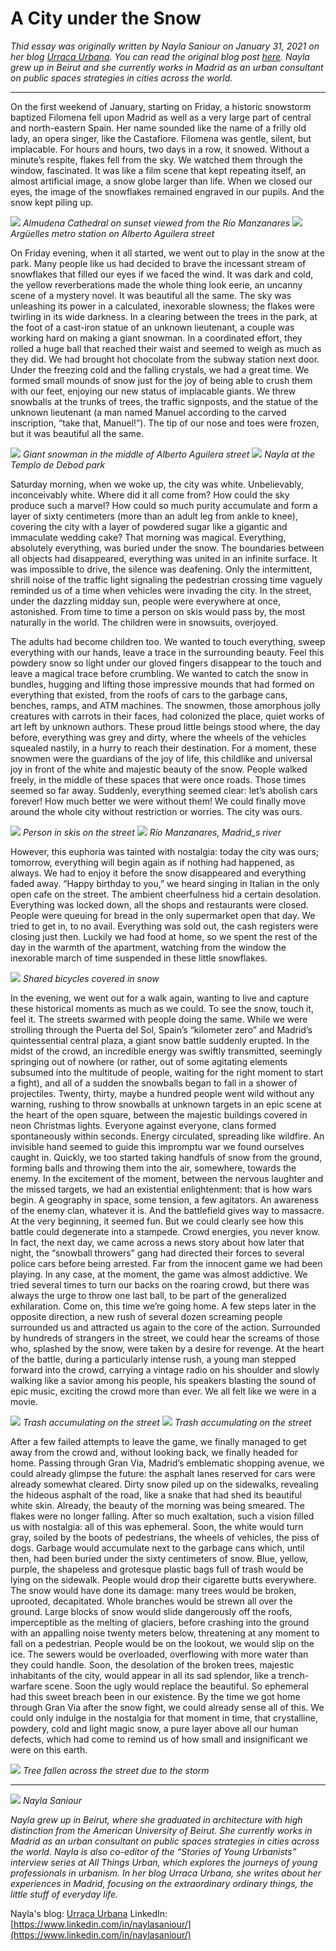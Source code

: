 # A City under the Snow

_Thid essay was originally written by Nayla Saniour on January 31, 2021 on her blog [Urraca Urbana](https://urracaurbana.com/). You can read the original blog post [here](https://urracaurbana.com/a-city-under-the-snow/). Nayla grew up in Beirut and she currently works in Madrid as an urban consultant on public spaces strategies in cities across the world._

---

On the first weekend of January, starting on Friday, a historic snowstorm baptized Filomena fell upon Madrid as well as a very large part of central and north-eastern Spain. Her name sounded like the name of a frilly old lady, an opera singer, like the Castafiore. Filomena was gentle, silent, but implacable. For hours and hours, two days in a row, it snowed. Without a minute’s respite, flakes fell from the sky. We watched them through the window, fascinated. It was like a film scene that kept repeating itself, an almost artificial image, a snow globe larger than life. When we closed our eyes, the image of the snowflakes remained engraved in our pupils. And the snow kept piling up.

![](cityunderthesnow1.JPG)
_Almudena Cathedral on sunset viewed from the Río Manzanares_
![](cityunderthesnow2.JPG)
_Argüelles metro station on Alberto Aguilera street_

On Friday evening, when it all started, we went out to play in the snow at the park. Many people like us had decided to brave the incessant stream of snowflakes that filled our eyes if we faced the wind. It was dark and cold, the yellow reverberations made the whole thing look eerie, an uncanny scene of a mystery novel. It was beautiful all the same. The sky was unleashing its power in a calculated, inexorable slowness; the flakes were twirling in its wide darkness. In a clearing between the trees in the park, at the foot of a cast-iron statue of an unknown lieutenant, a couple was working hard on making a giant snowman. In a coordinated effort, they rolled a huge ball that reached their waist and seemed to weigh as much as they did. We had brought hot chocolate from the subway station next door. Under the freezing cold and the falling crystals, we had a great time. We formed small mounds of snow just for the joy of being able to crush them with our feet, enjoying our new status of implacable giants. We threw snowballs at the trunks of trees, the traffic signposts, and the statue of the unknown lieutenant (a man named Manuel according to the carved inscription, “take that, Manuel!”). The tip of our nose and toes were frozen, but it was beautiful all the same.

![](cityunderthesnow3.JPG)
_Giant snowman in the middle of Alberto Aguilera street_
![](cityunderthesnow4.JPG)
_Nayla at the Templo de Debod park_

Saturday morning, when we woke up, the city was white. Unbelievably, inconceivably white. Where did it all come from? How could the sky produce such a marvel? How could so much purity accumulate and form a layer of sixty centimeters (more than an adult leg from ankle to knee), covering the city with a layer of powdered sugar like a gigantic and immaculate wedding cake? That morning was magical. Everything, absolutely everything, was buried under the snow. The boundaries between all objects had disappeared, everything was united in an infinite surface. It was impossible to drive, the silence was deafening. Only the intermittent, shrill noise of the traffic light signaling the pedestrian crossing time vaguely reminded us of a time when vehicles were invading the city. In the street, under the dazzling midday sun, people were everywhere at once, astonished. From time to time a person on skis would pass by, the most naturally in the world. The children were in snowsuits, overjoyed.

The adults had become children too. We wanted to touch everything, sweep everything with our hands, leave a trace in the surrounding beauty. Feel this powdery snow so light under our gloved fingers disappear to the touch and leave a magical trace before crumbling. We wanted to catch the snow in bundles, hugging and lifting those impressive mounds that had formed on everything that existed, from the roofs of cars to the garbage cans, benches, ramps, and ATM machines. The snowmen, those amorphous jolly creatures with carrots in their faces, had colonized the place, quiet works of art left by unknown authors. These proud little beings stood where, the day before, everything was grey and dirty, where the wheels of the vehicles squealed nastily, in a hurry to reach their destination. For a moment, these snowmen were the guardians of the joy of life, this childlike and universal joy in front of the white and majestic beauty of the snow. People walked freely, in the middle of these spaces that were once roads. Those times seemed so far away. Suddenly, everything seemed clear: let’s abolish cars forever! How much better we were without them! We could finally move around the whole city without restriction or worries. The city was ours.

![](cityunderthesnow5.JPG)
_Person in skis on the street_
![](cityunderthesnow6.JPG)
_Río Manzanares, Madrid_s river_

However, this euphoria was tainted with nostalgia: today the city was ours; tomorrow, everything will begin again as if nothing had happened, as always. We had to enjoy it before the snow disappeared and everything faded away. “Happy birthday to you,” we heard singing in Italian in the only open cafe on the street. The ambient cheerfulness hid a certain desolation. Everything was locked down, all the shops and restaurants were closed. People were queuing for bread in the only supermarket open that day. We tried to get in, to no avail. Everything was sold out, the cash registers were closing just then. Luckily we had food at home, so we spent the rest of the day in the warmth of the apartment, watching from the window the inexorable march of time suspended in these little snowflakes.

![](cityunderthesnow7.JPG)
_Shared bicycles covered in snow_

In the evening, we went out for a walk again, wanting to live and capture these historical moments as much as we could. To see the snow, touch it, feel it. The streets swarmed with people doing the same. While we were strolling through the Puerta del Sol, Spain’s “kilometer zero” and Madrid’s quintessential central plaza, a giant snow battle suddenly erupted. In the midst of the crowd, an incredible energy was swiftly transmitted, seemingly springing out of nowhere (or rather, out of some agitating elements subsumed into the multitude of people, waiting for the right moment to start a fight), and all of a sudden the snowballs began to fall in a shower of projectiles. Twenty, thirty, maybe a hundred people went wild without any warning, rushing to throw snowballs at unknown targets in an epic scene at the heart of the open square, between the majestic buildings covered in neon Christmas lights. Everyone against everyone, clans formed spontaneously within seconds. Energy circulated, spreading like wildfire. An invisible hand seemed to guide this impromptu war we found ourselves caught in. Quickly, we too started taking handfuls of snow from the ground, forming balls and throwing them into the air, somewhere, towards the enemy. In the excitement of the moment, between the nervous laughter and the missed targets, we had an existential enlightenment: that is how wars begin. A geography in space, some tension, a few agitators. An awareness of the enemy clan, whatever it is. And the battlefield gives way to massacre. At the very beginning, it seemed fun. But we could clearly see how this battle could degenerate into a stampede. Crowd energies, you never know. In fact, the next day, we came across a news story about how later that night, the “snowball throwers” gang had directed their forces to several police cars before being arrested. Far from the innocent game we had been playing. In any case, at the moment, the game was almost addictive. We tried several times to turn our backs on the roaring crowd, but there was always the urge to throw one last ball, to be part of the generalized exhilaration. Come on, this time we’re going home. A few steps later in the opposite direction, a new rush of several dozen screaming people surrounded us and attracted us again to the core of the action. Surrounded by hundreds of strangers in the street, we could hear the screams of those who, splashed by the snow, were taken by a desire for revenge. At the heart of the battle, during a particularly intense rush, a young man stepped forward into the crowd, carrying a vintage radio on his shoulder and slowly walking like a savior among his people, his speakers blasting the sound of epic music, exciting the crowd more than ever. We all felt like we were in a movie.

![](cityunderthesnow8.JPG)
_Trash accumulating on the street_
![](cityunderthesnow9.JPG)
_Trash accumulating on the street_

After a few failed attempts to leave the game, we finally managed to get away from the crowd and, without looking back, we finally headed for home. Passing through Gran Via, Madrid’s emblematic shopping avenue, we could already glimpse the future: the asphalt lanes reserved for cars were already somewhat cleared. Dirty snow piled up on the sidewalks, revealing the hideous asphalt of the road, like a snake that had shed its beautiful white skin. Already, the beauty of the morning was being smeared. The flakes were no longer falling. After so much exaltation, such a vision filled us with nostalgia: all of this was ephemeral. Soon, the white would turn gray, soiled by the boots of pedestrians, the wheels of vehicles, the piss of dogs. Garbage would accumulate next to the garbage cans which, until then, had been buried under the sixty centimeters of snow. Blue, yellow, purple, the shapeless and grotesque plastic bags full of trash would be lying on the sidewalk. People would drop their cigarette butts everywhere. The snow would have done its damage: many trees would be broken, uprooted, decapitated. Whole branches would be strewn all over the ground. Large blocks of snow would slide dangerously off the roofs, imperceptible as the melting of glaciers, before crashing into the ground with an appalling noise twenty meters below, threatening at any moment to fall on a pedestrian. People would be on the lookout, we would slip on the ice. The sewers would be overloaded, overflowing with more water than they could handle. Soon, the desolation of the broken trees, majestic inhabitants of the city, would appear in all its sad splendor, like a trench-warfare scene. Soon the ugly would replace the beautiful. So ephemeral had this sweet breach been in our existence. By the time we got home through Gran Via after the snow fight, we could already sense all of this. We could only indulge in the nostalgia for that moment in time, that crystalline, powdery, cold and light magic snow, a pure layer above all our human defects, which had come to remind us of how small and insignificant we were on this earth.

![](cityunderthesnow10.JPG)
_Tree fallen across the street due to the storm_

---

![](NaylaSaniour.jpg)
_Nayla Saniour_

_Nayla grew up in Beirut, where she graduated in architecture with high distinction from the American University of Beirut. She currently works in Madrid as an urban consultant on public spaces strategies in cities across the world. Nayla is also co-editor of the “Stories of Young Urbanists” interview series at All Things Urban, which explores the journeys of young professionals in urbanism. In her blog Urraca Urbana, she writes about her experiences in Madrid, focusing on the extraordinary ordinary things, the little stuff of everyday life._

Nayla's blog: [Urraca Urbana](https://urracaurbana.com/)
LinkedIn: [https://www.linkedin.com/in/naylasaniour/](https://www.linkedin.com/in/naylasaniour/)
